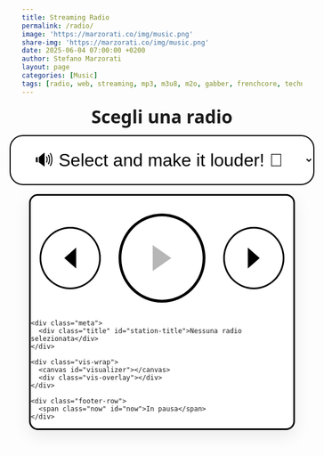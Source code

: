 ```yaml
---
title: Streaming Radio
permalink: /radio/
image: 'https://marzorati.co/img/music.png'
share-img: 'https://marzorati.co/img/music.png'
date: 2025-06-04 07:00:00 +0200
author: Stefano Marzorati
layout: page
categories: [Music]
tags: [radio, web, streaming, mp3, m3u8, m2o, gabber, frenchcore, techno, jazz, pop]
---
```


<style>
:root {
  --border: #000;
  --bg: #fff;
  --font: ui-sans-serif, system-ui, -apple-system, Segoe UI, Roboto, Helvetica, Arial;
}

.radio-wrapper {
  display: flex;
  flex-direction: column;
  align-items: center;
  font-family: var(--font);
  gap: 1rem;
  margin-bottom: 2rem;
  padding: 0 1rem;
}

label[for="radio-select"] {
  font: 700 2rem/1.1 var(--font);
  margin-top: .25rem;
  text-align: center;
}

#radio-select {
  font-size: 2rem;
  padding: .75em 1.2em;
  border: 2px solid #000;
  border-radius: .75em;
  background: var(--bg);
  min-width: 260px;
  max-width: min(90vw, 740px);
  text-align: center;
  outline: none;
}

.player-card {
  width: 100%;
  max-width: 1100px;
  border: 3px solid var(--border);
  border-radius: 1rem;
  background: #fff;
  box-shadow: 0 10px 30px rgba(0,0,0,.08);
  overflow: clip;
}

.player-top {
  display: flex;
  justify-content: center;
  align-items: center;
  gap: 2rem;
  padding: 2rem 1rem 1rem 1rem;
}

#play-pause {
  width: 10rem;
  height: 10rem;
  border: 5px solid var(--border);
  border-radius: 50%;
  background: #fff;
  cursor: pointer;
  transition: .2s;
  display: flex;
  justify-content: center;
  align-items: center;
}
#play-pause:hover:enabled { background: #f3f3f3; transform: translateY(-2px); }
#play-pause:active:enabled { transform: translateY(0); }
#play-pause .icon { width: 5rem; height: 5rem; }

.control-btn {
  width: 7rem;
  height: 7rem;
  border: 3px solid #000;
  border-radius: 50%;
  background: #fff;
  cursor: pointer;
  display: flex;
  justify-content: center;
  align-items: center;
  transition: .2s;
}
.control-btn:hover { background: #f3f3f3; transform: translateY(-1px); }
.control-btn .icon { width: 4rem; height: 4rem; }

.meta {
  text-align: center;
  margin-top: 3rem;
}
.meta .title {
  font-weight: 700;
  font-size: 2rem;
  white-space: nowrap; overflow: hidden; text-overflow: ellipsis;
}

.vis-wrap {
  width: 100%;
  background: #fff;
   /* border-top: 3px solid var(--border); <-- RIMOSSA */
  border-bottom: 3px solid var(--border);
  position: relative;
}
#visualizer {
  width: 100%;
  display: block;
  height: clamp(160px, 33vw, 180px);
}
.vis-overlay {
  position: absolute; inset: 0;
  pointer-events: none;
}

.footer-row {
  display: flex;
  align-items: center;
  justify-content: center;
  padding: 1rem;
}
.now {
  font-size: .9rem;
  color: #000;
}
</style>

<div class="radio-wrapper">
  <label for="radio-select">Scegli una radio</label>
  <select id="radio-select">
    <option value="" disabled selected>🔊 Select and make it louder! 👊</option>
    <option value="https://4c4b867c89244861ac216426883d1ad0.msvdn.net/radiom2o/radiom2o/play1.m3u8">M2O</option>
    <option value="https://22533.live.streamtheworld.com/TLPSTR13.mp3?dist=538_web">538 Top 50</option>
	<option value="https://regiocast.streamabc.net/regc-90s90stechno2195701-mp3-192-2408420">90s 90s Techno</option>
	<option value="https://technoszene.stream.laut.fm/technoszene?t302=2025-09-04_20-27-09&uuid=33966a16-a5a5-42e7-9544-679d7dd8de74">Technoszene</option>
	<option value="https://vdnvsxa1-4c4b867c89244861ac216426883d1ad0.msvdn.net/webradio/deejaytime/live.m3u8">Deejay Time</option>
	<option value="https://4c4b867c89244861ac216426883d1ad0.msvdn.net/radiodeejaybck/radiodeejaybck/play1.m3u8">Radio Deejay</option>
	<option value="https://stream.discoradio.radio/audio/disco.stream_aac64/chunklist.m3u8">Disco Radio</option>
	<option value="https://4c4b867c89244861ac216426883d1ad0.msvdn.net/radiodeejay30songsbck/radiodeejay30songsbck/play1.m3u8">30 Songs - Deejay</option>
    <option value="https://stream.technolovers.fm/gabber">Gabber</option>
	<option value="https://listen5.myradio24.com/eugenijus">Eugenijus Radio</option>
    <option value="https://a8.asurahosting.com:7890/radio.mp3">Frenchcore24FM</option>
    <option value="https://regiocast.streamabc.net/regc-80s80smweb2517500-mp3-192-1672667">80s 80s</option>
    <option value="https://altair.streamerr.co:8124/stream">Deep House FM</option>
	<option value="https://sh.onweb.gr:7115/;">Venus Radio</option>
    <option value="https://smoothjazz.cdnstream1.com/2585_128.mp3">Smooth Jazz</option>
    <option value="https://ilsole24ore-radio.akamaized.net/hls/live/2035301/radio24/playlist-48000.m3u8">Il Sole 24 ore</option>
  </select>

  <div class="player-card" id="player-card">
    <div class="player-top">
      <button id="prev" class="control-btn" aria-label="Previous">
        <svg class="icon" viewBox="0 0 48 48" fill="currentColor">
          <polygon points="32,10 16,24 32,38"/>
        </svg>
      </button>
      <button id="play-pause" aria-label="Play / Pause" disabled>
        <svg class="icon" viewBox="0 0 48 48" fill="currentColor">
          <polygon points="14,10 34,24 14,38"/>
        </svg>
      </button>
      <button id="next" class="control-btn" aria-label="Next">
        <svg class="icon" viewBox="0 0 48 48" fill="currentColor">
          <polygon points="16,10 32,24 16,38"/>
        </svg>
      </button>
    </div>

    <div class="meta">
      <div class="title" id="station-title">Nessuna radio selezionata</div>
    </div>

    <div class="vis-wrap">
      <canvas id="visualizer"></canvas>
      <div class="vis-overlay"></div>
    </div>

    <div class="footer-row">
      <span class="now" id="now">In pausa</span>
    </div>
  </div>

  <audio id="audio-player" preload="auto" crossorigin="anonymous"></audio>
</div>

<script src="https://cdn.jsdelivr.net/npm/hls.js@latest"></script>
<script>
(() => {
  const audio = document.getElementById('audio-player');
  const selector = document.getElementById('radio-select');
  const playBtn = document.getElementById('play-pause');
  const prevBtn = document.getElementById('prev');
  const nextBtn = document.getElementById('next');
  const titleEl = document.getElementById('station-title');
  const nowEl = document.getElementById('now');
  const canvas = document.getElementById('visualizer');
  const ctx = canvas.getContext('2d');

  let hls = null;
  let audioCtx, analyser, source, dataArray;
  let isPlaying = false;
  const stations = Array.from(selector.options).map(o => ({url: o.value, name: o.text}));
  let currentIndex = -1;

  function resizeCanvas() { canvas.width = canvas.clientWidth; canvas.height = canvas.clientHeight; }
  window.addEventListener('resize', resizeCanvas);
  resizeCanvas();

  function setPlayIcon(playing) {
    playBtn.innerHTML = playing
      ? '<svg class="icon" viewBox="0 0 48 48"><rect x="12" y="8" width="8" height="32"/><rect x="28" y="8" width="8" height="32"/></svg>'
      : '<svg class="icon" viewBox="0 0 48 48"><polygon points="14,10 34,24 14,38"/></svg>';
  }

  function setupVisualizer() {
    if (audioCtx) return;
    audioCtx = new (window.AudioContext || window.webkitAudioContext)();
    source = audioCtx.createMediaElementSource(audio);
    analyser = audioCtx.createAnalyser();
    source.connect(analyser);
    analyser.connect(audioCtx.destination);
    analyser.fftSize = 256;
    dataArray = new Uint8Array(analyser.frequencyBinCount);
    draw();
  }

  function draw() {
    requestAnimationFrame(draw);
    if (!analyser) return;
    analyser.getByteFrequencyData(dataArray);
    ctx.fillStyle = '#fff';
    ctx.fillRect(0, 0, canvas.width, canvas.height);

    const barWidth = (canvas.width / dataArray.length) * 2.5;
    let x = 0;
    for (let i = 0; i < dataArray.length; i++) {
      const barHeight = dataArray[i] / 2;
      ctx.fillStyle = '#000';
      ctx.fillRect(x, canvas.height - barHeight, barWidth, barHeight);
      x += barWidth + 1;
    }
  }

  function loadStream(index) {
    if (index < 0 || index >= stations.length) return;
    currentIndex = index;
    const {url, name} = stations[index];

    if (hls) { hls.destroy(); hls = null; }
    audio.pause(); audio.src = '';
    setPlayIcon(false); playBtn.disabled = true;
    nowEl.textContent = 'Connessione…';
    titleEl.textContent = name;

    const play = () => audio.play().then(() => {
      playBtn.disabled = false; setPlayIcon(true); isPlaying = true;
      nowEl.textContent = 'In riproduzione'; setupVisualizer();
    }).catch(() => { nowEl.textContent = 'Clicca Play per avviare'; playBtn.disabled = false; });

    if (/\.m3u8($|\?)/i.test(url) && window.Hls && Hls.isSupported()) {
      hls = new Hls(); hls.loadSource(url); hls.attachMedia(audio); hls.on(Hls.Events.MANIFEST_PARSED, play);
    } else { audio.src = url; play(); }
  }

  selector.addEventListener('change', () => { const i = selector.selectedIndex; if (i > 0) loadStream(i); });

  playBtn.addEventListener('click', () => {
    if (!audio.src) return;
    if (audio.paused) { audio.play(); setPlayIcon(true); nowEl.textContent = 'In riproduzione'; }
    else { audio.pause(); }
  });

  audio.addEventListener('pause', () => { setPlayIcon(false); nowEl.textContent = 'In pausa'; });

  prevBtn.addEventListener('click', () => { if (currentIndex > 1) loadStream(currentIndex - 1); });
  nextBtn.addEventListener('click', () => { if (currentIndex < stations.length - 1) loadStream(currentIndex + 1); });
})();
</script>
